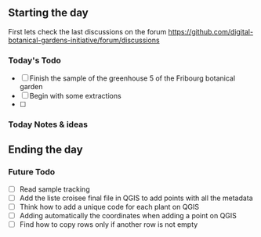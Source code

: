 


## Starting the day

First lets check the last discussions on the forum https://github.com/digital-botanical-gardens-initiative/forum/discussions

### Today's Todo 

- [ ] Finish the sample of the greenhouse 5 of the Fribourg botanical garden
- [ ] Begin with some extractions
- [ ] 

### Today Notes & ideas



## Ending the day

### Future Todo

- [ ] Read sample tracking
- [ ] Add the liste croisee final file in QGIS to add points with all the metadata
- [ ] Think how to add a unique code for each plant on QGIS
- [ ] Adding automatically the coordinates when adding a point on QGIS
- [ ] Find how to copy rows only if another row is not empty
